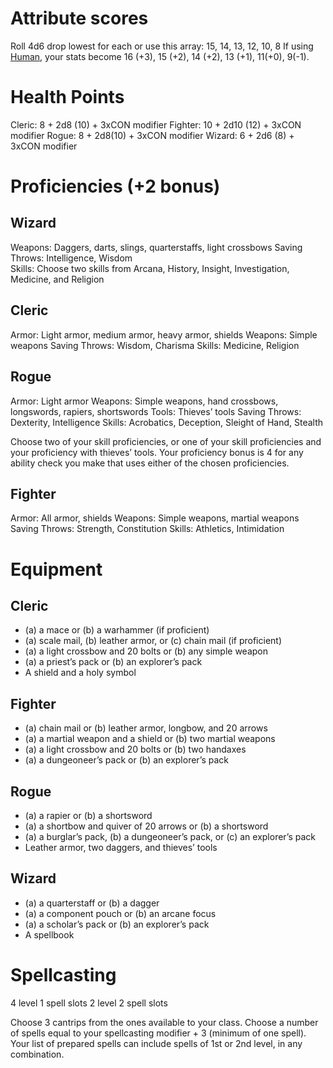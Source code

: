# Attribute scores
Roll 4d6 drop lowest for each or use this array: 15, 14, 13, 12, 10, 8
If using [Human](Human.md), your stats become 16 (+3), 15 (+2), 14 (+2), 13 (+1), 11(+0), 9(-1).

# Health Points
Cleric: 8 + 2d8 (10) + 3xCON modifier
Fighter: 10 + 2d10 (12) + 3xCON modifier
Rogue: 8 + 2d8(10) + 3xCON modifier
Wizard: 6 + 2d6 (8) + 3xCON modifier

# Proficiencies (+2 bonus)
## Wizard
Weapons: Daggers, darts, slings, quarterstaffs, light crossbows 
Saving Throws: Intelligence, Wisdom  
Skills: Choose two skills from Arcana, History, Insight, Investigation, Medicine, and Religion
## Cleric
Armor: Light armor, medium armor, heavy armor, shields
Weapons: Simple weapons
Saving Throws: Wisdom, Charisma
Skills: Medicine, Religion
## Rogue
Armor: Light armor
Weapons: Simple weapons, hand crossbows, longswords, rapiers, shortswords
Tools: Thieves’ tools
Saving Throws: Dexterity, Intelligence
Skills:  Acrobatics, Deception, Sleight of Hand, Stealth

Choose two of your skill proficiencies, or one of your skill proficiencies and your proficiency with thieves’ tools. Your proficiency bonus is 4 for any ability check you make that uses either of the chosen proficiencies.

## Fighter
Armor: All armor, shields
Weapons: Simple weapons, martial weapons
Saving Throws: Strength, Constitution
Skills: Athletics, Intimidation

# Equipment
## Cleric
- (a) a mace or (b) a warhammer (if proficient)
- (a) scale mail, (b) leather armor, or (c) chain mail (if proficient)
- (a) a light crossbow and 20 bolts or (b) any simple weapon
- (a) a priest’s pack or (b) an explorer’s pack
- A shield and a holy symbol
## Fighter
- (a) chain mail or (b) leather armor, longbow, and 20 arrows
- (a) a martial weapon and a shield or (b) two martial weapons
-  (a) a light crossbow and 20 bolts or (b) two handaxes
-  (a) a dungeoneer’s pack or (b) an explorer’s pack
## Rogue
- (a) a rapier or (b) a shortsword
- (a) a shortbow and quiver of 20 arrows or (b) a shortsword
- (a) a burglar’s pack, (b) a dungeoneer’s pack, or (c) an explorer’s pack
- Leather armor, two daggers, and thieves’ tools
## Wizard
-   (a) a quarterstaff or (b) a dagger
-   (a) a component pouch or (b) an arcane focus
-   (a) a scholar’s pack or (b) an explorer’s pack
-   A spellbook

# Spellcasting
4 level 1 spell slots
2 level 2 spell slots 

Choose 3 cantrips from the ones available to your class. Choose a number of spells equal to your spellcasting modifier + 3 (minimum of one spell). Your list of prepared spells can include spells of 1st or 2nd level, in any combination.


